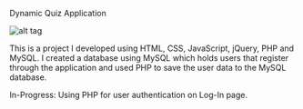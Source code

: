Dynamic Quiz Application

![alt tag](https://raw.githubusercontent.com/RameezAhmed/Quiz_App/master/Quiz_App-pic.png)

This is a project I developed using HTML, CSS, JavaScript, jQuery, PHP and MySQL.
I created a database using MySQL which holds users that register through the
application and used PHP to save the user data to the MySQL database. 

In-Progress:
Using PHP for user authentication on Log-In page. 

